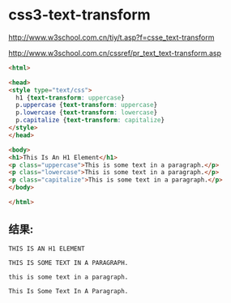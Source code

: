 # css3-text-transform


http://www.w3school.com.cn/tiy/t.asp?f=csse_text-transform

http://www.w3school.com.cn/cssref/pr_text_text-transform.asp


```html
<html>

<head>
<style type="text/css">
  h1 {text-transform: uppercase}
  p.uppercase {text-transform: uppercase}
  p.lowercase {text-transform: lowercase}
  p.capitalize {text-transform: capitalize}
</style>
</head>

<body>
<h1>This Is An H1 Element</h1>
<p class="uppercase">This is some text in a paragraph.</p>
<p class="lowercase">This is some text in a paragraph.</p>
<p class="capitalize">This is some text in a paragraph.</p>
</body>

</html>

```
## 结果:

```
THIS IS AN H1 ELEMENT

THIS IS SOME TEXT IN A PARAGRAPH.

this is some text in a paragraph.

This Is Some Text In A Paragraph.
```

